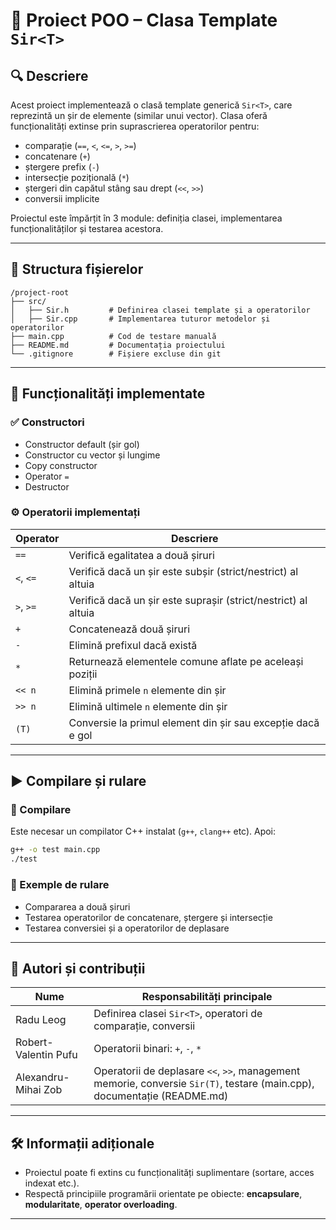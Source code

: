 # 📘 Proiect POO – Clasa Template `Sir<T>`

## 🔍 Descriere

Acest proiect implementează o clasă template generică `Sir<T>`, care reprezintă un șir de elemente (similar unui vector). Clasa oferă funcționalități extinse prin suprascrierea operatorilor pentru:
- comparație (`==`, `<`, `<=`, `>`, `>=`)
- concatenare (`+`)
- ștergere prefix (`-`)
- intersecție pozițională (`*`)
- ștergeri din capătul stâng sau drept (`<<`, `>>`)
- conversii implicite

Proiectul este împărțit în 3 module: definiția clasei, implementarea funcționalităților și testarea acestora.

---

## 📁 Structura fișierelor

```
/project-root
├── src/
│   ├── Sir.h         # Definirea clasei template și a operatorilor
│   ├── Sir.cpp       # Implementarea tuturor metodelor și operatorilor
├── main.cpp          # Cod de testare manuală
├── README.md         # Documentația proiectului
└── .gitignore        # Fișiere excluse din git
```

---

## 🧠 Funcționalități implementate

### ✅ Constructori
- Constructor default (șir gol)
- Constructor cu vector și lungime
- Copy constructor
- Operator `=`
- Destructor

### ⚙️ Operatorii implementați

| Operator   | Descriere |
|------------|-----------|
| `==`       | Verifică egalitatea a două șiruri |
| `<`, `<=`  | Verifică dacă un șir este subșir (strict/nestrict) al altuia |
| `>`, `>=`  | Verifică dacă un șir este suprașir (strict/nestrict) al altuia |
| `+`        | Concatenează două șiruri |
| `-`        | Elimină prefixul dacă există |
| `*`        | Returnează elementele comune aflate pe aceleași poziții |
| `<< n`     | Elimină primele `n` elemente din șir |
| `>> n`     | Elimină ultimele `n` elemente din șir |
| `(T)`      | Conversie la primul element din șir sau excepție dacă e gol |

---

## ▶️ Compilare și rulare

### 🔧 Compilare
Este necesar un compilator C++ instalat (`g++`, `clang++` etc). Apoi:

```bash
g++ -o test main.cpp
./test
```

### 🧪 Exemple de rulare

- Compararea a două șiruri
- Testarea operatorilor de concatenare, ștergere și intersecție
- Testarea conversiei și a operatorilor de deplasare

---

## 👥 Autori și contribuții

| Nume                 | Responsabilități principale                                                                                              |
|----------------------|--------------------------------------------------------------------------------------------------------------------------|
| Radu Leog            | Definirea clasei `Sir<T>`, operatori de comparație, conversii                                                            |
| Robert-Valentin Pufu | Operatorii binari: `+`, `-`, `*`                                                                                         |
| Alexandru-Mihai Zob  | Operatorii de deplasare `<<`, `>>`, management memorie, conversie `Sir(T)`, testare (main.cpp), documentație (README.md) |

---

## 🛠 Informații adiționale

- Proiectul poate fi extins cu funcționalități suplimentare (sortare, acces indexat etc.).
- Respectă principiile programării orientate pe obiecte: **encapsulare**, **modularitate**, **operator overloading**.

---